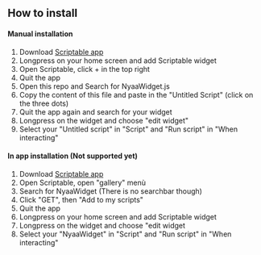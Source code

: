 ## How to install
#### Manual installation
1) Download [Scriptable app](https://scriptable.app/)
2) Longpress on your home screen and add Scriptable widget
3) Open Scriptable, click + in the top right
4) Quit the app
5) Open this repo and Search for NyaaWidget.js
6) Copy the content of this file and paste in the "Untitled Script" (click on the three dots)
7) Quit the app again and search for your widget
8) Longpress on the widget and choose "edit widget"
9) Select your "Untitled script" in "Script" and "Run script" in "When interacting"

#### In app installation (Not supported yet)
1) Download [Scriptable app](https://scriptable.app/)
2) Open Scriptable, open "gallery" menù
3) Search for NyaaWidget (There is no searchbar though)
4) Click "GET", then "Add to my scripts"
5) Quit the app
6) Longpress on your home screen and add Scriptable widget
7) Longpress on the widget and choose "edit widget
8) Select your "NyaaWidget" in "Script" and "Run script" in "When interacting"
